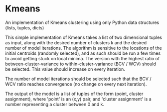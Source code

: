 # Kmeans
An implementation of Kmeans clustering using only Python data structures (lists, tuples, dicts)

This simple implementation of Kmeans takes a list of two dimensional tuples as input, along with the desired number of
clusters k and the desired number of model iterations. The algorithm is sensitive to the locations of the initial
centroids (randomly selected), and as such should be run a few times to avoid getting stuck on local minima. The version
with the highest ratio of between-cluster-variance to within-cluster-variance (BCV / WCV) should be selected. This value 
should increase on every iteration.

The number of model iterations should be selected such that the BCV / WCV ratio reaches convergence (no change on every 
next iteration).

The output of the model is a list of tuples of the form (point, cluster assignment), where 'point' is an (x,y) pair, and
'cluster assignment' is a number representing a cluster between 0 and k.
